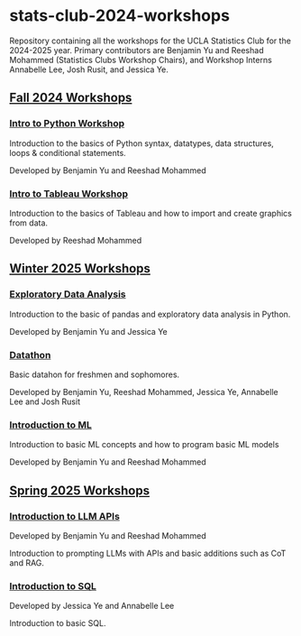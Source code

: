 # stats-club-2024-workshops
Repository containing all the workshops for the UCLA Statistics Club for the 2024-2025 year. Primary contributors are Benjamin Yu and Reeshad Mohammed (Statistics Clubs Workshop Chairs), and Workshop Interns Annabelle Lee, Josh Rusit, and Jessica Ye.

## [Fall 2024 Workshops](https://github.com/yubenjamin2022/stats-club-2024-workshops/tree/main/Fall%202024%20Workshops)

### [Intro to Python Workshop](https://github.com/yubenjamin2022/stats-club-2024-workshops/tree/main/Fall%202024%20Workshops/Intro%20to%20Python%20Workshop)

Introduction to the basics of Python syntax, datatypes, data structures, loops & conditional statements.

Developed by Benjamin Yu and Reeshad Mohammed

### [Intro to Tableau Workshop](https://github.com/yubenjamin2022/stats-club-2024-workshops/tree/main/Fall%202024%20Workshops/Intro%20to%20Tableau%20Workshop)

Introduction to the basics of Tableau and how to import and create graphics from data.

Developed by Reeshad Mohammed

## [Winter 2025 Workshops](https://github.com/yubenjamin2022/stats-club-2024-workshops/tree/main/Winter%202025%20Workshops)

### [Exploratory Data Analysis](https://github.com/yubenjamin2022/stats-club-2024-workshops/tree/main/Winter%202025%20Workshops/Exploratory%20Data%20Analysis)

Introduction to the basic of pandas and exploratory data analysis in Python.

Developed by Benjamin Yu and Jessica Ye

### [Datathon](https://github.com/yubenjamin2022/stats-club-2024-workshops/tree/main/Winter%202025%20Workshops/Datathon)

Basic datahon for freshmen and sophomores.

Developed by Benjamin Yu, Reeshad Mohammed, Jessica Ye, Annabelle Lee and Josh Rusit

### [Introduction to ML](https://github.com/yubenjamin2022/stats-club-2024-workshops/tree/main/Winter%202025%20Workshops/Introduction%20to%20ML)

Introduction to basic ML concepts and how to program basic ML models 

Developed by Benjamin Yu and Reeshad Mohammed

## [Spring 2025 Workshops](https://github.com/yubenjamin2022/stats-club-2024-workshops/tree/main/Spring%202025%20Workshops)

### [Introduction to LLM APIs](https://github.com/yubenjamin2022/stats-club-2024-workshops/tree/main/Spring%202025%20Workshops/Introduction%20to%20LLM%20APIs)

Developed by Benjamin Yu and Reeshad Mohammed 

Introduction to prompting LLMs with APIs and basic additions such as CoT and RAG. 

### [Introduction to SQL](https://github.com/yubenjamin2022/stats-club-2024-workshops/tree/main/Spring%202025%20Workshops/Introduction%20to%20SQL)

Developed by Jessica Ye and Annabelle Lee

Introduction to basic SQL.
